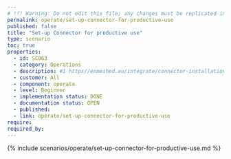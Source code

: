```yaml
---
# !!! Warning: Do not edit this file; any changes must be replicated in Excel !!! 
permalink: operate/set-up-connector-for-productive-use
published: false
title: "Set-up Connector for productive use"
type: scenario
toc: true
properties:
  - id: SC063
  - category: Operations
  - description: #1 https//enmeshed.eu/integrate/connector-installation
  - customer: All
  - component: operate
  - level: Beginner
  - implementation status: DONE
  - documentation status: OPEN
  - published:
  - link: operate/set-up-connector-for-productive-use
require:
required_by:
---
```


{% include scenarios/operate/set-up-connector-for-productive-use.md %}
